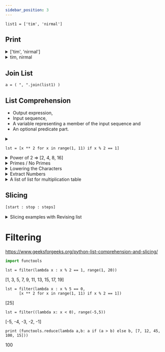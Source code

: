 ```yaml
---
sidebar_position: 3
---
```



`list1 = ['tim', 'nirmal']`

## Print

<details>
<summary> ['tim', 'nirmal'] </summary>

````
print(list1)
````

</details>

<details>
<summary> tim, nirmal </summary>

````
print( ", ".join(list1) )
````

</details>

## Join List

````.python
a = ( ", ".join(list1) )
````

## List Comprehension

- Output expression,
- Input sequence,
- A variable representing a member of the input sequence and
- An optional predicate part.

<details>
<summary> 

````
lst = [x ** 2 for x in range(1, 11) if x % 2 == 1]
```` 

</summary>

    lst2 = []
    for x in range(1, 11):
        if x % 2 == 1:
            lst2.append(x ** 2)

    print(lst)
    print(lst2)

[1, 9, 25, 49, 81]

[1, 9, 25, 49, 81]

</details>

<details>
<summary> Power of 2 => [2, 4, 8, 16] </summary>

````
[2 ** x for x in range(1, 4)] 
````

</details>

<details>
<summary> Primes / No Primes </summary>

````
    noprimes = [j for i in range(2, 8) for j in range(i * 2, 50, i)]
    primes = [x for x in range(2, 50) if x not in noprimes]

    ls = set(noprimes) # Remove duplicates
    noprimes = list(ls)
    
    print(primes)
    print(noprimes)
````

</details>

<details>
<summary> Lowering the Characters </summary>

````
print ([x.lower() for x in ["A","B","C"]] )
````

</details>

<details>
<summary> Extract Numbers </summary>

````
string = "my phone number is : 11122 !!"

print("\nExtracted digits")
numbers = [x for x in string if x.isdigit()]
print (numbers)
````

</details>

<details>
<summary> A list of list for multiplication table </summary>

````
    a = 5
    table = [[a, b, a * b] for b in range(1, 11)]
    
    print("\nMultiplication Table")
    for i in table:
        print (i) 
````

</details>

## Slicing

````py
[start : stop : steps]
````


<details>
<summary> Slicing examples with Revising list </summary>

````
lst =list(range(1, 11))
````
[1, 2, 3, 4, 5, 6, 7, 8, 9, 10]
````
lst1_5 = lst[1 : 5]
````
[2, 3, 4, 5]
````
lst5_8 = lst[5 : 8]
````
[6, 7, 8]
````
lst1_ = lst[1 : ]
````
[2, 3, 4, 5, 6, 7, 8, 9, 10]
````
lst_5 = lst[: 5]
````
[1, 2, 3, 4, 5]
````
lst1_8_2 = lst[1 : 8 : 2]
````
[2, 4, 6, 8]
````
lst_rev = lst[ : : -1]
````
[10, 9, 8, 7, 6, 5, 4, 3, 2, 1]
````
lst_rev_9_5_2 = lst[9 : 4 : -2]
````
[10, 8, 6]
</details>


# Filtering

https://www.geeksforgeeks.org/python-list-comprehension-and-slicing/


````py
import functools
````

````
lst = filter(lambda x : x % 2 == 1, range(1, 20))
````
[1, 3, 5, 7, 9, 11, 13, 15, 17, 19]
   
````
lst = filter(lambda x : x % 5 == 0, 
      [x ** 2 for x in range(1, 11) if x % 2 == 1])
````
[25]
   
````
lst = filter((lambda x: x < 0), range(-5,5))
````
[-5, -4, -3, -2, -1]
   
````
print (functools.reduce(lambda a,b: a if (a > b) else b, [7, 12, 45, 100, 15]))
````
100







